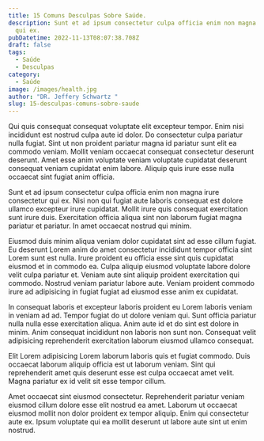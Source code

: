 ```yaml
---
title: 15 Comuns Desculpas Sobre Saúde.
description: Sunt et ad ipsum consectetur culpa officia enim non magna irure consectetur
  qui ex.
pubDatetime: 2022-11-13T08:07:38.708Z
draft: false
tags:
  - Saúde
  - Desculpas
category:
  - Saúde
image: /images/health.jpg
author: "DR. Jeffery Schwartz "
slug: 15-desculpas-comuns-sobre-saude
---
```

Qui quis consequat consequat voluptate elit excepteur tempor. Enim nisi incididunt est nostrud culpa aute id dolor. Do consectetur culpa pariatur nulla fugiat. Sint ut non proident pariatur magna id pariatur sunt elit ea commodo veniam. Mollit veniam occaecat consequat consectetur deserunt deserunt. Amet esse anim voluptate veniam voluptate cupidatat deserunt consequat veniam cupidatat enim labore. Aliquip quis irure esse nulla occaecat sint fugiat anim officia.

Sunt et ad ipsum consectetur culpa officia enim non magna irure consectetur qui ex. Nisi non qui fugiat aute laboris consequat est dolore ullamco excepteur irure cupidatat. Mollit irure quis consequat exercitation sunt irure duis. Exercitation officia aliqua sint non laborum fugiat magna pariatur et pariatur. In amet occaecat nostrud qui minim.

Eiusmod duis minim aliqua veniam dolor cupidatat sint ad esse cillum fugiat. Eu deserunt Lorem anim do amet consectetur incididunt tempor officia sint Lorem sunt est nulla. Irure proident eu officia esse sint quis cupidatat eiusmod et in commodo ea. Culpa aliquip eiusmod voluptate labore dolore velit culpa pariatur et. Veniam aute sint aliquip proident exercitation qui commodo. Nostrud veniam pariatur labore aute. Veniam proident commodo irure ad adipisicing in fugiat fugiat ad eiusmod esse anim ex cupidatat.

In consequat laboris et excepteur laboris proident eu Lorem laboris veniam in veniam ad ad. Tempor fugiat do ut dolore veniam qui. Sunt officia pariatur nulla nulla esse exercitation aliqua. Anim aute id et do sint est dolore in minim. Anim consequat incididunt non laboris non sunt non. Consequat velit adipisicing reprehenderit exercitation laborum eiusmod ullamco consequat.

Elit Lorem adipisicing Lorem laborum laboris quis et fugiat commodo. Duis occaecat laborum aliquip officia est ut laborum veniam. Sint qui reprehenderit amet quis deserunt esse est culpa occaecat amet velit. Magna pariatur ex id velit sit esse tempor cillum.

Amet occaecat sint eiusmod consectetur. Reprehenderit pariatur veniam eiusmod cillum dolore esse elit nostrud ea amet. Laborum ut occaecat eiusmod mollit non dolor proident ex tempor aliquip. Enim qui consectetur aute ex. Ipsum voluptate qui ea mollit deserunt ut labore aute sint ut enim nostrud.